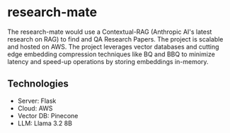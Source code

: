 # research-mate
The research-mate would use a Contextual-RAG (Anthropic AI's latest research on RAG) to find and QA Research Papers. The project is scalable and hosted on AWS. The project leverages vector databases and cutting edge embedding compression techniques like BQ and BBQ to minimize latency and speed-up operations by storing embeddings in-memory.

## Technologies
- Server: Flask
- Cloud: AWS
- Vector DB: Pinecone
- LLM: Llama 3.2 8B
